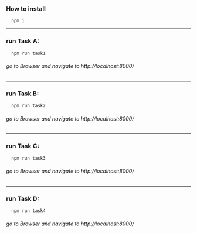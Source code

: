 ### How to install
```
  npm i
```
-----------
### run Task A:
```
  npm run task1
```
###### go to Browser and navigate to http://localhost:8000/
-----------

### run Task B:
```
  npm run task2
```
###### go to Browser and navigate to http://localhost:8000/
-----------

### run Task C:
```
  npm run task3
```
###### go to Browser and navigate to http://localhost:8000/
-----------

### run Task D:
```
  npm run task4
```
###### go to Browser and navigate to http://localhost:8000/